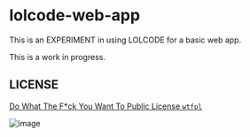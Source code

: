 # lolcode-web-app

This is an EXPERIMENT in using LOLCODE for a basic web app. 

This is a work in progress.

## LICENSE

[Do What The F*ck You Want To Public License	`wtfpl`](./LICENSE)

![image](https://user-images.githubusercontent.com/67705789/219909380-ffaeb381-9836-4d15-9af1-d26447d4b11a.png)

